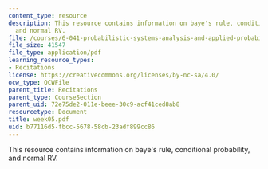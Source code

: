 ```yaml
---
content_type: resource
description: This resource contains information on baye's rule, conditional probability,
  and normal RV.
file: /courses/6-041-probabilistic-systems-analysis-and-applied-probability-spring-2006/b77116d5fbcc567858cb23adf899cc86_week05.pdf
file_size: 41547
file_type: application/pdf
learning_resource_types:
- Recitations
license: https://creativecommons.org/licenses/by-nc-sa/4.0/
ocw_type: OCWFile
parent_title: Recitations
parent_type: CourseSection
parent_uid: 72e75de2-011e-beee-30c9-acf41ced8ab8
resourcetype: Document
title: week05.pdf
uid: b77116d5-fbcc-5678-58cb-23adf899cc86
---
```

This resource contains information on baye's rule, conditional probability, and normal RV.